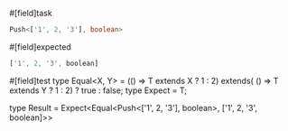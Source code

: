 #[field]task
```ts
Push<['1', 2, '3'], boolean>
```

#[field]expected
```ts
['1', 2, '3', boolean]
```

#[field]test
type Equal<X, Y> = (<T>() => T extends X ? 1 : 2) extends(
    <T>() => T extends Y ? 1 : 2) ? true : false;
type Expect<T extends true> = T;

type Result = Expect<Equal<Push<['1', 2, '3'], boolean>, ['1', 2, '3', boolean]>>